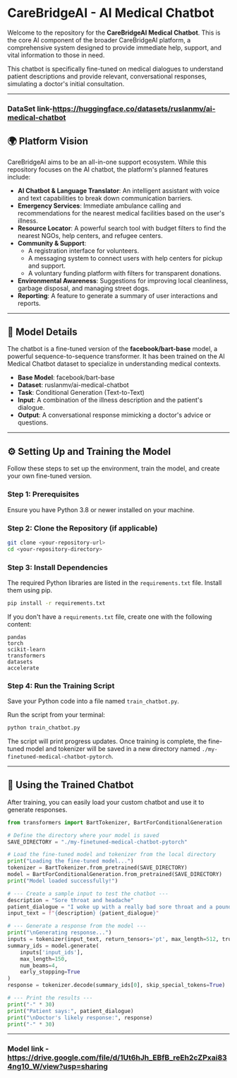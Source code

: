# CareBridgeAI - AI Medical Chatbot

Welcome to the repository for the **CareBridgeAI Medical Chatbot**. This is the core AI component of the broader CareBridgeAI platform, a comprehensive system designed to provide immediate help, support, and vital information to those in need.

This chatbot is specifically fine-tuned on medical dialogues to understand patient descriptions and provide relevant, conversational responses, simulating a doctor's initial consultation.

---

### DataSet link-https://huggingface.co/datasets/ruslanmv/ai-medical-chatbot

## 🌍 Platform Vision

CareBridgeAI aims to be an all-in-one support ecosystem. While this repository focuses on the AI chatbot, the platform's planned features include:

- **AI Chatbot & Language Translator**: An intelligent assistant with voice and text capabilities to break down communication barriers.  
- **Emergency Services**: Immediate ambulance calling and recommendations for the nearest medical facilities based on the user's illness.  
- **Resource Locator**: A powerful search tool with budget filters to find the nearest NGOs, help centers, and refugee centers.  
- **Community & Support**:  
  - A registration interface for volunteers.  
  - A messaging system to connect users with help centers for pickup and support.  
  - A voluntary funding platform with filters for transparent donations.  
- **Environmental Awareness**: Suggestions for improving local cleanliness, garbage disposal, and managing street dogs.  
- **Reporting**: A feature to generate a summary of user interactions and reports.  

---

## 🤖 Model Details

The chatbot is a fine-tuned version of the **facebook/bart-base** model, a powerful sequence-to-sequence transformer. It has been trained on the AI Medical Chatbot dataset to specialize in understanding medical contexts.

- **Base Model**: facebook/bart-base  
- **Dataset**: ruslanmv/ai-medical-chatbot  
- **Task**: Conditional Generation (Text-to-Text)  
- **Input**: A combination of the illness description and the patient's dialogue.  
- **Output**: A conversational response mimicking a doctor's advice or questions.  

---

## ⚙️ Setting Up and Training the Model

Follow these steps to set up the environment, train the model, and create your own fine-tuned version.

### Step 1: Prerequisites
Ensure you have Python 3.8 or newer installed on your machine.

### Step 2: Clone the Repository (if applicable)
```bash
git clone <your-repository-url>
cd <your-repository-directory>
```

### Step 3: Install Dependencies
The required Python libraries are listed in the `requirements.txt` file. Install them using pip.

```bash
pip install -r requirements.txt
```

If you don't have a `requirements.txt` file, create one with the following content:

```
pandas
torch
scikit-learn
transformers
datasets
accelerate
```

### Step 4: Run the Training Script
Save your Python code into a file named `train_chatbot.py`.

Run the script from your terminal:

```bash
python train_chatbot.py
```

The script will print progress updates. Once training is complete, the fine-tuned model and tokenizer will be saved in a new directory named `./my-finetuned-medical-chatbot-pytorch`.

---

## 🚀 Using the Trained Chatbot

After training, you can easily load your custom chatbot and use it to generate responses.

```python
from transformers import BartTokenizer, BartForConditionalGeneration

# Define the directory where your model is saved
SAVE_DIRECTORY = "./my-finetuned-medical-chatbot-pytorch"

# Load the fine-tuned model and tokenizer from the local directory
print("Loading the fine-tuned model...")
tokenizer = BartTokenizer.from_pretrained(SAVE_DIRECTORY)
model = BartForConditionalGeneration.from_pretrained(SAVE_DIRECTORY)
print("Model loaded successfully!")

# --- Create a sample input to test the chatbot ---
description = "Sore throat and headache"
patient_dialogue = "I woke up with a really bad sore throat and a pounding headache. I don't have a fever."
input_text = f"{description} {patient_dialogue}"

# --- Generate a response from the model ---
print("\nGenerating response...")
inputs = tokenizer(input_text, return_tensors='pt', max_length=512, truncation=True)
summary_ids = model.generate(
    inputs['input_ids'], 
    max_length=150, 
    num_beams=4, 
    early_stopping=True
)
response = tokenizer.decode(summary_ids[0], skip_special_tokens=True)

# --- Print the results ---
print("-" * 30)
print("Patient says:", patient_dialogue)
print("\nDoctor's likely response:", response)
print("-" * 30)
```

---

 ### Model link - https://drive.google.com/file/d/1Ut6hJh_EBfB_reEh2cZPxai834ng10_W/view?usp=sharing